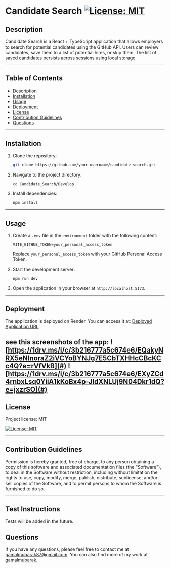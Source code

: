 # Candidate Search [![License: MIT](https://img.shields.io/badge/License-MIT-yellow.svg)](https://opensource.org/licenses/MIT)

## Description

Candidate Search is a React + TypeScript application that allows employers to search for potential candidates using the GitHub API. Users can review candidates, save them to a list of potential hires, or skip them. The list of saved candidates persists across sessions using local storage.

---

## Table of Contents

- [Description](#description)
- [Installation](#installation)
- [Usage](#usage)
- [Deployment](#deployment)
- [License](#license)
- [Contribution Guidelines](#contribution-guidelines)
- [Questions](#questions)

---

## Installation

1. Clone the repository:
   ```sh
   git clone https://github.com/your-username/candidate-search.git
   ```
2. Navigate to the project directory:
   ```sh
   cd Candidate_Search/Develop
   ```
3. Install dependencies:
   ```sh
   npm install
   ```

---

## Usage

1. Create a `.env` file in the `environment` folder with the following content:
   ```
   VITE_GITHUB_TOKEN=your_personal_access_token
   ```
   Replace `your_personal_access_token` with your GitHub Personal Access Token.

2. Start the development server:
   ```sh
   npm run dev
   ```

3. Open the application in your browser at `http://localhost:5173`.

---

## Deployment

The application is deployed on Render. You can access it at: [Deployed Application URL](#)

see this screenshots of the app:
![https://1drv.ms/i/c/3b216777a5c674e6/EQakyNRX5eNInoraZ2iVCYoBYNJg7E5CbTXHHcCBcKCc4Q?e=rVfVkB](#)
![https://1drv.ms/i/c/3b216777a5c674e6/EXyZCd4rnbxLsq0YiiA1kKoBx4p-JldXNLUj9N04Dkr1dQ?e=jxzrSO](#)
---

## License
Project license: MIT

[![License: MIT](https://img.shields.io/badge/License-MIT-yellow.svg)](https://opensource.org/licenses/MIT)

---

## Contribution Guidelines

Permission is hereby granted, free of charge, to any person obtaining a copy of this software and associated documentation files (the "Software"), to deal in the Software without restriction, including without limitation the rights to use, copy, modify, merge, publish, distribute, sublicense, and/or sell copies of the Software, and to permit persons to whom the Software is furnished to do so.

---

## Test Instructions

Tests will be added in the future.

## Questions
If you have any questions, please feel free to contact me at gamalmubarak87@gmail.com. You can also find more of my work at [gamalmubarak](https://github.com/gamalmubarak).
